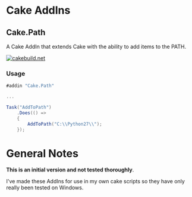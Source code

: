 # Cake AddIns
## Cake.Path

A Cake AddIn that extends Cake with the ability to add items to the PATH.

[![cakebuild.net](https://img.shields.io/badge/WWW-cakebuild.net-blue.svg)](http://cakebuild.net/)


### Usage

```csharp
#addin "Cake.Path"

...

Task("AddToPath")
    .Does(() => 
    {
        AddToPath("C:\\Python27\\");
    });

```

# General Notes
**This is an initial version and not tested thoroughly**.

I've made these AddIns for use in my own cake scripts so they have only really been tested on Windows.
